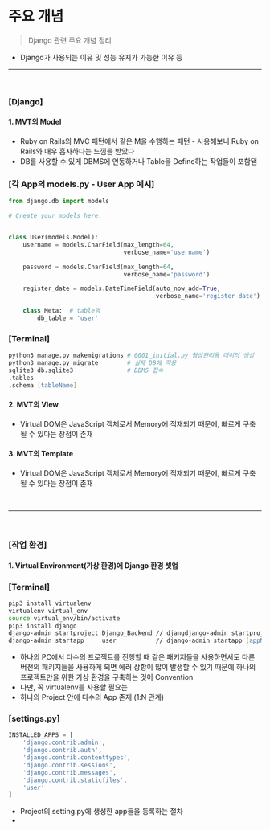# 주요 개념
> Django 관련 주요 개념 정리

* Django가 사용되는 이유 및 성능 유지가 가능한 이유 등

<hr>
<br>

### [Django]

#### 1. MVT의 Model
* Ruby on Rails의 MVC 패턴에서 같은 M을 수행하는 패턴 - 사용해보니 Ruby on Rails와 매우 흡사하다는 느낌을 받았다
* DB를 사용할 수 있게 DBMS에 연동하거나 Table을 Define하는 작업들이 포함됌

### [각 App의 models.py - User App 예시]
```python
from django.db import models

# Create your models here.


class User(models.Model):
    username = models.CharField(max_length=64,
                                verbose_name='username')

    password = models.CharField(max_length=64,
                                verbose_name='password')

    register_date = models.DateTimeField(auto_now_add=True,
                                         verbose_name='register date')

    class Meta:  # table명
        db_table = 'user'
```

### [Terminal]
```zsh
python3 manage.py makemigrations # 0001_initial.py 형상관리용 데이터 생성
python3 manage.py migrate        # 실제 DB에 적용
sqlite3 db.sqlite3               # DBMS 접속
.tables
.schema [tableName]
```

#### 2. MVT의 View
* Virtual DOM은 JavaScript 객체로서 Memory에 적재되기 때문에, 빠르게 구축될 수 있다는 장점이 존재

#### 3. MVT의 Template
* Virtual DOM은 JavaScript 객체로서 Memory에 적재되기 때문에, 빠르게 구축될 수 있다는 장점이 존재



<br>
<hr>
<br>

### [작업 환경]

#### 1. Virtual Environment(가상 환경)에 Django 환경 셋업

### [Terminal]
```zsh
pip3 install virtualenv
virtualenv virtual_env
source virtual_env/bin/activate
pip3 install django
django-admin startproject Django_Backend // djangdjango-admin startproject [projectName] 
django-admin startapp     user           // django-admin startapp [appName]
```
* 하나의 PC에서 다수의 프로젝트를 진행할 때 같은 패키지들을 사용하면서도 다른 버전의 패키지들을 사용하게 되면 에러 상항이 많이 발생할 수 있기 때문에 하나의 프로젝트만을 위한 가상 환경을 구축하는 것이 Convention
 * 다만, 꼭 virtualenv를 사용할 필요는 
* 하나의 Project 안에 다수의 App 존재 (1:N 관계)


### [settings.py]
```python
INSTALLED_APPS = [
    'django.contrib.admin',
    'django.contrib.auth',
    'django.contrib.contenttypes',
    'django.contrib.sessions',
    'django.contrib.messages',
    'django.contrib.staticfiles',
    'user'
]
```
* Project의 setting.py에 생성한 app들을 등록하는 절차
* 
